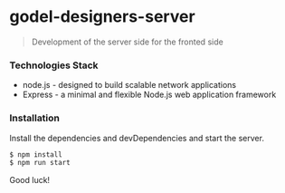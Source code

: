# godel-designers-server

> Development of the server side for the fronted side 

### Technologies Stack

* node.js - designed to build scalable network applications
* Express - a minimal and flexible Node.js web application framework

### Installation

Install the dependencies and devDependencies and start the server.

```sh
$ npm install
$ npm run start
```

Good luck!
